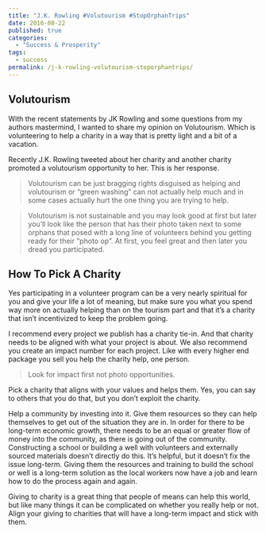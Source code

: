 ```yaml
---
title: "J.K. Rowling #Volutourism #StopOrphanTrips"
date: 2016-08-22
published: true
categories:
  - "Success & Prosperity"
tags:
  - success
permalink: /j-k-rowling-volutourism-stoporphantrips/
---
```

## Volutourism
With the recent statements by JK Rowling and some questions from my authors mastermind, I wanted to share my opinion on Volutourism. Which is volunteering to help a charity in a way that is pretty light and a bit of a vacation.

Recently J.K. Rowling tweeted about her charity and another charity promoted a volutourism opportunity to her. This is her response.

> Volutourism can be just bragging rights disguised as helping and volutourism or “green washing” can not actually help much and in some cases actually hurt the one thing you are trying to help.

> Volutourism is not sustainable and you may look good at first but later you’ll look like the person that has their photo taken next to some orphans that posed with a long line of volunteers behind you getting ready for their “photo op”. At first, you feel great and then later you dread you participated.

## How To Pick A Charity
Yes participating in a volunteer program can be a very nearly spiritual for you and give your life a lot of meaning, but make sure you what you spend way more on actually helping than on the tourism part and that it’s a charity that isn’t incentivized to keep the problem going.

I recommend every project we publish has a charity tie-in. And that charity needs to be aligned with what your project is about. We also recommend you create an impact number for each project. Like with every higher end package you sell you help the charity help, one person.

> Look for impact first not photo opportunities.

Pick a charity that aligns with your values and helps them. Yes, you can say to others that you do that, but you don’t exploit the charity.

Help a community by investing into it. Give them resources so they can help themselves to get out of the situation they are in. In order for there to be long-term economic growth, there needs to be an equal or greater flow of money into the community, as there is going out of the community. Constructing a school or building a well with volunteers and externally sourced materials doesn’t directly do this. It’s helpful, but it doesn’t fix the issue long-term. Giving them the resources and training to build the school or well is a long-term solution as the local workers now have a job and learn how to do the process again and again.

Giving to charity is a great thing that people of means can help this world, but like many things it can be complicated on whether you really help or not. Align your giving to charities that will have a long-term impact and stick with them.